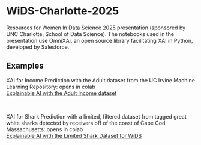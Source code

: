 # WiDS-Charlotte-2025
Resources for Women In Data Science 2025 presentation (sponsored by UNC Charlotte, School of Data Science). The notebooks used in the presentation use OmniXAi, an open source library facilitating XAI in Python, developed by Salesforce. 
## Examples
<p>XAI for Income Prediction with the Adult dataset from the UC Irvine Machine Learning Repository: opens in colab<br>
<a href="https://githubtocolab.com/DrPamelaThompson/WiDS-Charlotte-2025/blob/main/XAI_income_prediction.ipynb">Explainable AI with the Adult Income dataset</a></p><br></p>
<p>XAI for Shark Prediction with a limited, filtered dataset from tagged great white sharks detected by receivers off of the coast of Cape Cod, Massachusetts: opens in colab<br>
<a href="https://colab.research.google.com/github/DrPamelaThompson/WiDS-Charlotte-2025/blob/main/XAI_shark_prediction_WiDS.ipynb">Explainable AI with the Limited Shark Dataset for WiDS</a></p><br></p>
